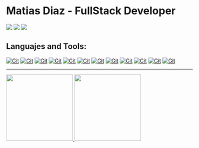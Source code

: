 <h1>Matias Diaz - FullStack Developer</h1>

<p>
<a href="mailto:matidiazruiz42@gmail.com"><img src="https://img.shields.io/badge/Gmail-D14836?style=for-the-badge&logo=gmail&logoColor=white" /></a>
<a href="https://www.codewars.com/users/mati-diaz"><img src="https://img.shields.io/badge/Codewars-B1361E?style=for-the-badge&logo=Codewars&logoColor=white" /></a>
<a href="https://www.linkedin.com/in/mati-diaz/"><img src="https://img.shields.io/badge/LinkedIn-0077B5?style=for-the-badge&logo=linkedin&logoColor=white" /></a>
</p>

<h2>Languajes and Tools:</h2>
<p>
<a href="#"><img alt="Git" src="https://img.shields.io/badge/JavaScript-3883c2?style=for-the-badge&logo=javascript&logoColor=FFFFFF" /></a>
<a href="#"><img alt="Git" src="https://img.shields.io/badge/TypeScript-3883c2?style=for-the-badge&logo=typescript&logoColor=FFFFFF" /></a>
<a href="#"><img alt="Git" src="https://img.shields.io/badge/HTML5-3883c2?style=for-the-badge&logo=html5&logoColor=FFFFFF" /></a>
<a href="#"><img alt="Git" src="https://img.shields.io/badge/CSS3-3883c2?style=for-the-badge&logo=css3&logoColor=FFFFFF" /></a>
<a href="#"><img alt="Git" src="https://img.shields.io/badge/React-3883c2?style=for-the-badge&logo=react&logoColor=FFFFFF" /></a>
<a href="#"><img alt="Git" src="https://img.shields.io/badge/NodeJs-3883c2?style=for-the-badge&logo=node.js&logoColor=FFFFFF" /></a>
<a href="#"><img alt="Git" src="https://img.shields.io/badge/Redux-3883c2?style=for-the-badge&logo=redux&logoColor=FFFFFF" /></a>
<a href="#"><img alt="Git" src="https://img.shields.io/badge/Sass-3883c2?style=for-the-badge&logo=sass&logoColor=FFFFFF" /></a>
<a href="#"><img alt="Git" src="https://img.shields.io/badge/Express-3883c2?style=for-the-badge&logo=express&logoColor=FFFFFF" /></a>
<a href="#"><img alt="Git" src="https://img.shields.io/badge/MongoDB-3883c2?style=for-the-badge&logo=mongodb&logoColor=FFFFFF" /></a>
<a href="#"><img alt="Git" src="https://img.shields.io/badge/MySQL-3883c2?style=for-the-badge&logo=mysql&logoColor=FFFFFF" /></a>
<a href="#"><img alt="Git" src="https://img.shields.io/badge/Git-3883c2?style=for-the-badge&logo=git&logoColor=FFFFFF" /></a>
</p>

---

<p>
<a href="#" align=left>
  <img height="180em" src="https://github-readme-stats.vercel.app/api?username=mati-diaz&bg_color=0e1117&text_color=ffffff&show_icons=true" />
</a>
<a href="#" align=right>
  <img height="180em" src="https://github-readme-stats.vercel.app/api/top-langs/?username=mati-diaz&layout=compact&bg_color=0e1117&text_color=ffffff&show_icons=true" />
</a>
</p>



